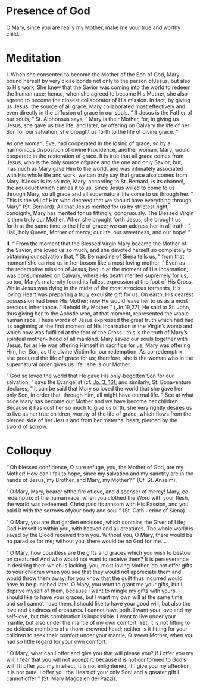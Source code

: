 # Presence of God

O Mary, since you are really my Mother, make me your true and worthy child.

# Meditation

**I.** When she consented to become the Mother of the Son of God, Mary bound herself by very close bonds not only to the person ofJesus, but also to His work. She knew that the Savior was coming into the world to redeem the human race; hence, when she agreed to become His Mother, she also agreed to become the closest collaborator of His mission. In fact, by giving us Jesus, the source of all grace, Mary collaborated most effectively and even directly in the diffusion of grace in our souls. “ If Jesus is the Father of our souls, ” St. Alphonsus says, “ Mary is their Mother, for, in giving us Jesus, she gave us true life; and later, by offering on Calvary the life of her Son for our salvation, she brought us forth to the life of divine grace. ”

As one woman, Eve, had cooperated in the losing of grace, so by a harmonious disposition of divine Providence, another woman, Mary, would cooperate in the restoration of grace. It is true that all grace comes from Jesus, who is the only source ofgrace and the one and only Savior; but, inasmuch as Mary gave Him to the world, and was intimately associated with His whole life and work, we can truly say that grace also comes from Mary. IfJesus is its source, Mary, according to St. Bernard, is its channel, the aqueduct which carries it to us. Since Jesus willed to come to us through Mary, so all grace and all supernatural life come to us through her. “ This is the will of Him who decreed that we should have everything through Mary” (St. Bernard). All that Jesus merited for us by strictest right, condignly, Mary has merited for us fittingly, congruously. The Blessed Virgin is then truly our Mother. When she brought forth Jesus, she brought us forth at the same time to the life of grace; we can address her in all truth : “ Hail, holy Queen, Mother of mercy; our life, our sweetness, and our hope! ”

**II.** “ From the moment that the Blessed Virgin Mary became the Mother of the Savior, she loved us so much, and she devoted herself so completely to obtaining our salvation that, ” St. Bernardine of Siena tells us, “ from that moment she carried us in her bosom like a most loving mother. ” Even as the redemptive mission of Jesus, begun at the moment of His Incarnation, was consummated on Calvary, where His death merited supremely for us, so too, Mary’s maternity found its fullest expression at the foot of His Cross. While Jesus was dying in the midst of the most atrocious torments, His loving Heart was preparing a truly exquisite gift for us. On earth, His dearest possession had been His Mother; now He would leave her to us as a most precious inheritance. “ Behold thy Mother ” (,Jn 19,27), He said to St. John, thus giving her to the Apostle who, at that moment, represented the whole human race. These words of Jesus expressed the great truth which had had its beginning at the first moment of His Incarnation in the Virgin’s womb and which now was fulfilled at the foot of the Cross : this is the truth of Mary’s spiritual mother¬ hood of all mankind. Mary saved our souls together with Jesus, for as He was offering Himself in sacrifice for us, Mary was offering Him, her Son, as the divine Victim for our redemption. As co-redemptrix, she procured the life of grace for us; therefore, she is the woman who in the supernatural order gives us life : she is our Mother.

“ God so loved the world that He gave His only-begotten Son for our salvation, ” says the Evangelist (cf. [Jo. 3, 16](https://vulgata.online/bible/Jo.3?ed=DR2&vfn=DR2.Jo.3.16:vs)), and similarly, St. Bonaventure declares, “ it can be said that Mary so loved the world that she gave her only Son, in order that, through Him, all might have eternal life. ” See at what price Mary has become our Mother and we have become her children. Because it has cost her so much to give us birth, she very rightly desires us to live as her true children, worthy of the life of grace, which flows from the pierced side of her Jesus and from her maternal heart, pierced by the sword of sorrow.

# Colloquy

“ Oh blessed confidence, O sure refuge, you, the Mother of God, are my Mother! How can I fail to hope, since my salvation and my sanctity are in the hands of Jesus, my
Brother, and Mary, my Mother? ” (Cf. St. Anselm).

“ O Mary, Mary, bearer ofthe fire oflove, and dispenser of mercy! Mary, co-redemptrix of the human race, when you clothed the Word with your flesh, the world was redeemed. Christ paid its ransom with His Passion, and you paid it with the sorrows ofyour body and soul ” (St. Cath¬ erine of Siena).

“ O Mary, you are that garden enclosed, which contains the Giver of Life; God Himself is within you, with heaven and all creatures. The whole world is saved by the Blood received from you. Without you, O Mary, there would be no paradise for me; without you, there would be no God for me....

“ O Mary, how countless are the gifts and graces which you wish to bestow on creatures! And who would not want to receive them? It is perseverance in desiring them which is lacking; you, most loving Mother, do not offer gifts to your children when you see that they would not appreciate them and would throw them away; for you know that the guilt thus incurred would have to be punished later. O Mary, you want to grant me your gifts, but I deprive myself of them, because I want to mingle my gifts with yours. I should like to have your graces, but I want my own will at the same time, and so I cannot have them. I should like to have your good will, but also the love and kindness of creatures. I cannot have both. I want your love and my self-love, but this combination is impossible. I want to live under your mantle, but also under the mantle of my own comfort. Yet, it is not fitting to be delicate members of a thorn-crowned head; neither is it fitting for your children to seek their comfort under your mantle, O sweet Mother, when you had so little regard for your own comfort. 

“ O Mary, what can I offer and give you that will please you? If I offer you my will, I fear that you will not accept it, because it is not conformed to God’s will. IfI offer you my intellect, it is not enlightened; if I give you my affection, it is not pure. I offer you the Heart of your only Son! and a greater gift I cannot offer ” (St. Mary Magdalen dei Pazzi).
